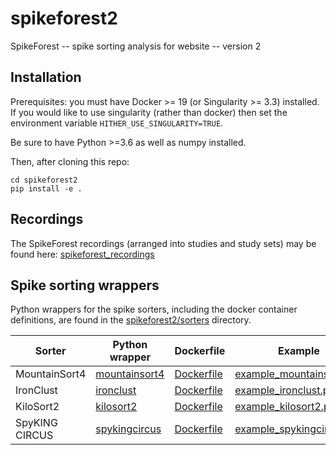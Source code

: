 # spikeforest2

SpikeForest -- spike sorting analysis for website -- version 2

## Installation

Prerequisites: you must have Docker >= 19 (or Singularity >= 3.3) installed. If you would like to use singularity (rather than docker) then set the environment variable `HITHER_USE_SINGULARITY=TRUE`.

Be sure to have Python >=3.6 as well as numpy installed.

Then, after cloning this repo:

```
cd spikeforest2
pip install -e .
```

## Recordings

The SpikeForest recordings (arranged into studies and study sets) may be found here: [spikeforest_recordings](https://github.com/flatironinstitute/spikeforest_recordings)

## Spike sorting wrappers

Python wrappers for the spike sorters, including the docker container definitions, are found in the [spikeforest2/sorters](spikeforest2/sorters) directory.

| Sorter  | Python wrapper | Dockerfile | Example |
| ------------- | ------------- | ------------- | ------------- |
| MountainSort4  | [mountainsort4](spikeforest2/sorters/mountainsort4) | [Dockerfile](spikeforest2/sorters/mountainsort4/container)  | [example_mountainsort4.py](examples/example_mountainsort4.py) |
| IronClust  | [ironclust](spikeforest2/sorters/ironclust) | [Dockerfile](spikeforest2/sorters/ironclust/container)  | [example_ironclust.py](examples/example_ironclust.py) |
| KiloSort2  | [kilosort2](spikeforest2/sorters/kilosort2) | [Dockerfile](spikeforest2/sorters/kilosort2/container)  | [example_kilosort2.py](examples/example_kilosort2.py) |
| SpyKING CIRCUS  | [spykingcircus](spikeforest2/sorters/spykingcircus) | [Dockerfile](spikeforest2/sorters/spykingcircus/container)  | [example_spykingcircus.py](examples/example_spykingcircus.py) |

